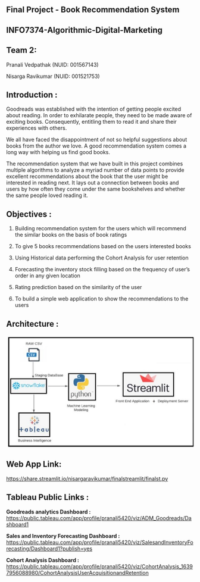 ## Final Project - Book Recommendation System
## INFO7374-Algorithmic-Digital-Marketing
## Team 2:
Pranali Vedpathak (NUID: 001567143)

Nisarga Ravikumar (NUID: 001521753)

## Introduction :
Goodreads was established with the intention of getting people excited about reading. In order to exhilarate people, they need to be made aware of exciting books. Consequently, entitling them to read it and share their experiences with others. 

We all have faced the disappointment of not so helpful suggestions about books from the author we love. A good recommendation system comes a long way with helping us find good books. 

The recommendation system that we have built in this project combines multiple algorithms to analyze a myriad number of data points to provide excellent recommendations about the book that the user might be interested in reading next. It lays out a connection between books and users by how often they come under the same bookshelves and whether the same people loved reading it.


## Objectives :
1. Building recommendation system for the users which will recommend the similar books on the basis of book ratings

2. To give 5 books recommendations based on the users interested books 

3. Using Historical data performing the Cohort Analysis for user retention

4. Forecasting the inventory stock filling based on the frequency of user’s order in any given location

5. Rating prediction based on the similarity of the user

6. To build a simple web application to show the recommendations to the users 


## Architecture :

![alt text](https://github.com/nisargaRavikumar/ADM/blob/master/FinalProject/architecture.jpg)


## Web App Link:
https://share.streamlit.io/nisargaravikumar/finalstreamlit/finalst.py

## Tableau Public Links :


**Goodreads analytics Dashboard :**   https://public.tableau.com/app/profile/pranali5420/viz/ADM_Goodreads/Dashboard1

**Sales and Inventory Forecasting Dashboard :** 
https://public.tableau.com/app/profile/pranali5420/viz/SalesandInventoryForecasting/Dashboard1?publish=yes

**Cohort Analysis Dashboard :** 
https://public.tableau.com/app/profile/pranali5420/viz/CohortAnalysis_16397956088980/CohortAnalysisUserAcquisitionandRetention
